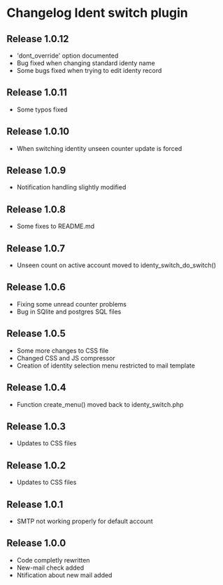 # Changelog Ident switch plugin

## Release 1.0.12

- 'dont_override' option documented
- Bug fixed when changing standard identy name 
- Some bugs fixed when trying to edit identy record

## Release 1.0.11

- Some typos fixed

## Release 1.0.10

- When switching identity unseen counter update is forced

## Release 1.0.9

- Notification handling slightly modified

## Release 1.0.8

- Some fixes to README.md

## Release 1.0.7

- Unseen count on active account moved to identy_switch_do_switch()

## Release 1.0.6

- Fixing some unread counter problems
- Bug in SQlite and postgres SQL files

## Release 1.0.5

- Some more changes to CSS file
- Changed CSS and JS compressor 
- Creation of identity selection menu restricted to mail template

## Release 1.0.4

- Function create_menu() moved back to identy_switch.php

## Release 1.0.3

- Updates to CSS files 

## Release 1.0.2

- Updates to CSS files 

## Release 1.0.1

- SMTP not working properly for default account

## Release 1.0.0

- Code completly rewritten
- New-mail check added
- Ntification about new mail added

